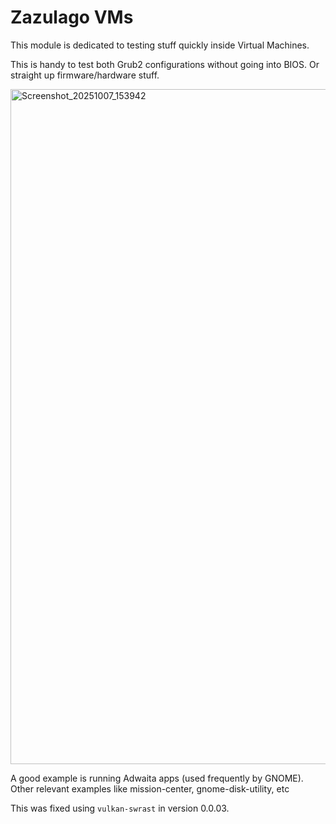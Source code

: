 # Zazulago VMs

This module is dedicated to testing stuff quickly inside Virtual Machines.

This is handy to test both Grub2 configurations without going into BIOS. Or straight up firmware/hardware stuff.

<img width="1920" height="1080" alt="Screenshot_20251007_153942" src="https://github.com/user-attachments/assets/2e250e9c-8eef-45e3-a3aa-54968926bf14" />

A good example is running Adwaita apps (used frequently by GNOME). Other relevant examples like mission-center, gnome-disk-utility, etc

This was fixed using `vulkan-swrast` in version 0.0.03.
